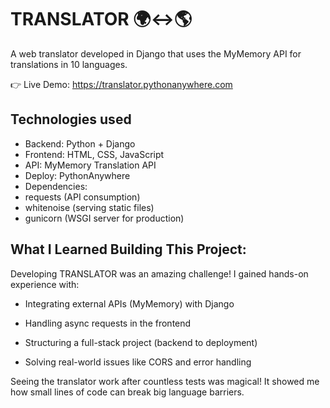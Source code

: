 # TRANSLATOR 🌍↔️🌎
A web translator developed in Django that uses the MyMemory API for translations in 10 languages.

👉 Live Demo: https://translator.pythonanywhere.com

## Technologies used
- Backend: Python + Django
- Frontend: HTML, CSS, JavaScript
- API: MyMemory Translation API
- Deploy: PythonAnywhere
- Dependencies:
 - requests (API consumption)
 - whitenoise (serving static files)
 - gunicorn (WSGI server for production)

## What I Learned Building This Project:

Developing TRANSLATOR was an amazing challenge! I gained hands-on experience with:

- Integrating external APIs (MyMemory) with Django

- Handling async requests in the frontend

- Structuring a full-stack project (backend to deployment)

- Solving real-world issues like CORS and error handling

Seeing the translator work after countless tests was  magical! It showed me how small lines of code can break big language barriers.

